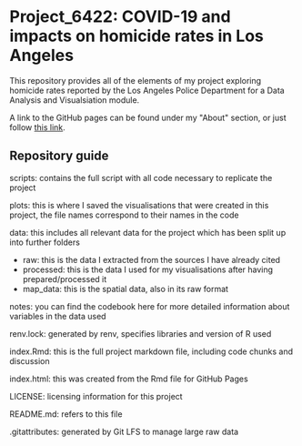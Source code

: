 # Project_6422: COVID-19 and impacts on homicide rates in Los Angeles
This repository provides all of the elements of my project exploring homicide rates reported by the Los Angeles Police Department for a Data Analysis and Visualsiation module.

A link to the GitHub pages can be found under my "About" section, or just follow [this link](https://paulo-mp.github.io/project_6422/).

## Repository guide

scripts: contains the full script with all code necessary to replicate the project

plots: this is where I saved the visualisations that were created in this project, the file names correspond to their names in the code

data: this includes all relevant data for the project which has been split up into further folders
- raw: this is the data I extracted from the sources I have already cited
- processed: this is the data I used for my visualisations after having prepared/processed it
- map_data: this is the spatial data, also in its raw format

notes: you can find the codebook here for more detailed information about variables in the data used

renv.lock: generated by renv, specifies libraries and version of R used

index.Rmd: this is the full project markdown file, including code chunks and discussion

index.html: this was created from the Rmd file for GitHub Pages

LICENSE: licensing information for this project

README.md: refers to this file

.gitattributes: generated by Git LFS to manage large raw data



